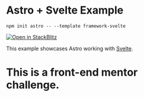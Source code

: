 # Astro + Svelte Example

```
npm init astro -- --template framework-svelte
```

[![Open in StackBlitz](https://developer.stackblitz.com/img/open_in_stackblitz.svg)](https://stackblitz.com/github/withastro/astro/tree/latest/examples/framework-svelte)

This example showcases Astro working with [Svelte](https://svelte.dev/).

# This is a front-end mentor challenge.
